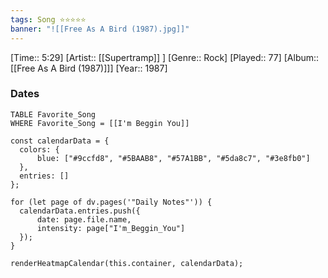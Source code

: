 ```yaml
---
tags: Song ⭐⭐⭐⭐⭐ 
banner: "![[Free As A Bird (1987).jpg]]"
---
```

[Time:: 5:29]
[Artist:: [[Supertramp]] ]
[Genre:: Rock]
[Played:: 77]
[Album:: [[Free As A Bird (1987)]]]
[Year:: 1987]
### Dates
````dataview
TABLE Favorite_Song
WHERE Favorite_Song = [[I'm Beggin You]]
````

  ```dataviewjs
const calendarData = { 
	colors: { 
		blue: ["#9ccfd8", "#5BAAB8", "#57A1BB", "#5da8c7", "#3e8fb0"] 
	}, 
	entries: [] 
}; 

for (let page of dv.pages('"Daily Notes"')) { 
	calendarData.entries.push({ 
		date: page.file.name, 
		intensity: page["I'm_Beggin_You"]
	}); 
} 

renderHeatmapCalendar(this.container, calendarData);
```
